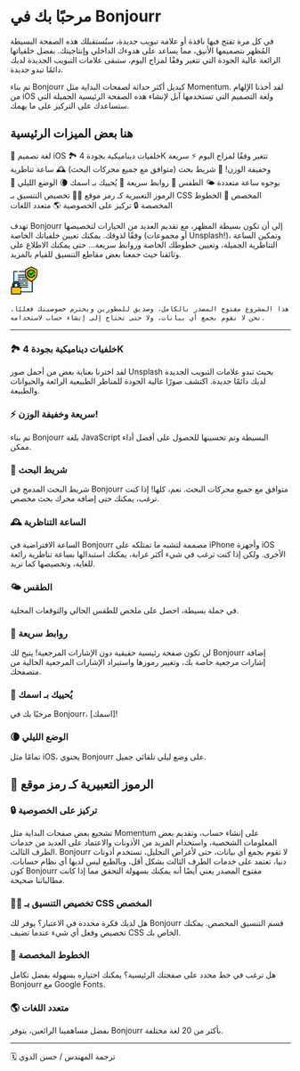 # مرحبًا بك في Bonjourr

في كل مرة تفتح فيها نافذة أو علامة تبويب جديدة، ستُستقبلك هذه الصفحة البسيطة المُظهر بتصميمها الأنيق، مما يساعد على هدوءك الداخلي وإنتاجيتك. بفضل خلفياتها الرائعة عالية الجودة التي تتغير وفقًا لمزاج اليوم، ستبقى علامات التبويب الجديدة لديك دائمًا تبدو جديدة.

تم بناء Bonjourr كبديل أكثر حداثة لصفحات البداية مثل Momentum. لقد أخذنا الإلهام من iOS ولغة التصميم التي تستخدمها آبل لإنشاء هذه الصفحة الرئيسية الجميلة التي ستساعدك على التركيز على ما يهمك.

## هنا بعض الميزات الرئيسية

🍏 لغة تصميم iOS
🏞 خلفيات ديناميكية بجودة 4K تتغير وفقًا لمزاج اليوم
⚡️ سريعة وخفيفة الوزن!
🔎 شريط بحث (متوافق مع جميع محركات البحث)
🕰 ساعة تناظرية بوجوه ساعة متعددة
🌤 الطقس
🔗 روابط سريعة
👋 يُحييك بـ اسمك
🌘 الوضع الليلي
🥖 الرموز التعبيرية كـ رمز موقع
🧑‍💻 تخصيص التنسيق بـ CSS المخصص
📝 الخطوط المخصصة
🔒 تركيز على الخصوصية
🌎 متعدد اللغات

تهدف Bonjourr إلى أن تكون بسيطة المظهر، مع تقديم العديد من الخيارات لتخصيصها وفقًا لذوقك. يمكنك تعيين خلفياتك الخاصة (أو مجموعات Unsplash!)، وتمكين الساعة التناظرية الجميلة، وتعيين خطوطك الخاصة وروابط سريعة... حتى يمكنك الاطلاع على وثائقنا حيث جمعنا بعض مقاطع التنسيق للقيام بالمزيد.

<img src="compliant.png" width="10%" alt="Compliant with privacy" />

    هذا المشروع مفتوح المصدر بالكامل، وصديق للمطورين ويحترم خصوصيتك فعليًا. نحن لا نقوم بجمع أي بيانات، ولا حتى تحتاج إلى إنشاء حساب لاستخدامه.

---

### 🏞 خلفيات ديناميكية بجودة 4K
لقد اخترنا بعناية بعض من أجمل صور Unsplash بحيث تبدو علامات التبويب الجديدة لديك دائمًا جديدة. اكتشف صورًا عالية الجودة للمناظر الطبيعية الرائعة والحيوانات والطبيعة.

### ⚡️ سريعة وخفيفة الوزن!
تم بناء Bonjourr بلغة JavaScript البسيطة وتم تحسينها للحصول على أفضل أداء ممكن.

### 🔎 شريط البحث
شريط البحث المدمج في Bonjourr متوافق مع جميع محركات البحث. نعم، كلها! إذا كنت ترغب، يمكنك حتى إضافة محرك بحث مخصص.

### 🕰 الساعة التناظرية
الساعة الافتراضية في Bonjourr مصممة لتشبه ما تمتلكه على iPhone وأجهزة iOS الأخرى. ولكن إذا كنت ترغب في شيء أكثر غرابة، يمكنك استبدالها بساعة تناظرية رائعة للغاية، وتخصيصها كما تريد.

### 🌤 الطقس
في جملة بسيطة، احصل على ملخص للطقس الحالي والتوقعات المحلية.

### 🔗 روابط سريعة
لن تكون صفحة رئيسية حقيقية دون الإشارات المرجعية! يتيح لك Bonjourr إضافة إشارات مرجعية خاصة بك، وتغيير رموزها واستيراد الإشارات المرجعية الحالية من متصفحك.

### 👋 يُحييك بـ اسمك
مرحبًا بك في Bonjourr، [اسمك]!

### 🌘 الوضع الليلي
تمامًا مثل iOS، يحتوي Bonjourr على وضع ليلي تلقائي جميل.

## 🥖 الرموز التعبيرية كـ رمز موقع

### 🔒 تركيز على الخصوصية
تشجيع بعض صفحات البداية مثل Momentum على إنشاء حساب، وتقديم بعض المعلومات الشخصية، واستخدام المزيد من الأذونات والاعتماد على العديد من خدمات الطرف الثالث. Bonjourr لا تقوم بجمع أي بيانات، حتى لأغراض التحليل، تستخدم أذونات دنيا، تعتمد على خدمات الطرف الثالث بشكل أقل، وبالطبع ليس لديها أي نظام حسابات. كون Bonjourr مفتوح المصدر يعني أيضًا أنه يمكنك بسهولة التحقق مما إذا كانت مطالباتنا صحيحة.

### 🧑‍💻 تخصيص التنسيق بـ CSS المخصص
هل لديك فكرة محددة في الاعتبار؟ يوفر لك Bonjourr قسم التنسيق المخصص. يمكنك تخصيص وفعل أي شيء عندما تضيف CSS الخاص بك.

### 📝 الخطوط المخصصة
هل ترغب في خط محدد على صفحتك الرئيسية؟ يمكنك اختياره بسهولة بفضل تكامل Bonjourr مع Google Fonts.

### 🌎 متعدد اللغات
بفضل مساهمينا الرائعين، يتوفر Bonjourr بأكثر من 20 لغة مختلفة.

---

🗓️ ترجمة المهندس / حسن الدوي
